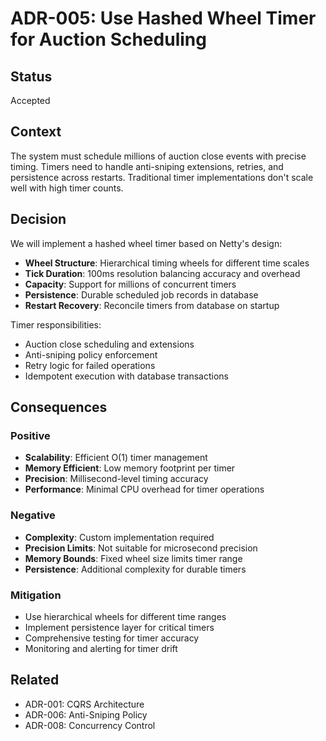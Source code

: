 # ADR-005: Use Hashed Wheel Timer for Auction Scheduling

## Status
Accepted

## Context
The system must schedule millions of auction close events with precise timing. Timers need to handle anti-sniping extensions, retries, and persistence across restarts. Traditional timer implementations don't scale well with high timer counts.

## Decision
We will implement a hashed wheel timer based on Netty's design:
- **Wheel Structure**: Hierarchical timing wheels for different time scales
- **Tick Duration**: 100ms resolution balancing accuracy and overhead
- **Capacity**: Support for millions of concurrent timers
- **Persistence**: Durable scheduled job records in database
- **Restart Recovery**: Reconcile timers from database on startup

Timer responsibilities:
- Auction close scheduling and extensions
- Anti-sniping policy enforcement
- Retry logic for failed operations
- Idempotent execution with database transactions

## Consequences
### Positive
- **Scalability**: Efficient O(1) timer management
- **Memory Efficient**: Low memory footprint per timer
- **Precision**: Millisecond-level timing accuracy
- **Performance**: Minimal CPU overhead for timer operations

### Negative
- **Complexity**: Custom implementation required
- **Precision Limits**: Not suitable for microsecond precision
- **Memory Bounds**: Fixed wheel size limits timer range
- **Persistence**: Additional complexity for durable timers

### Mitigation
- Use hierarchical wheels for different time ranges
- Implement persistence layer for critical timers
- Comprehensive testing for timer accuracy
- Monitoring and alerting for timer drift

## Related
- ADR-001: CQRS Architecture
- ADR-006: Anti-Sniping Policy
- ADR-008: Concurrency Control